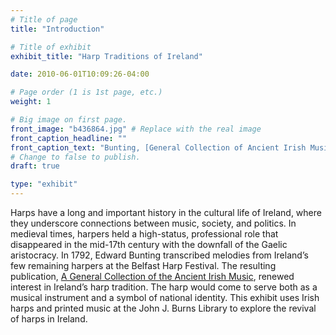 ```yaml
---
# Title of page
title: "Introduction"

# Title of exhibit
exhibit_title: "Harp Traditions of Ireland"

date: 2010-06-01T10:09:26-04:00

# Page order (1 is 1st page, etc.)
weight: 1

# Big image on first page.
front_image: "b436864.jpg" # Replace with the real image
front_caption_headline: ""
front_caption_text: "Bunting, [General Collection of Ancient Irish Music](https://bc-primo.hosted.exlibrisgroup.com/permalink/f/l6ucgu/ALMA-BC21344993590001021), M1744 .G46 1809 Irish"
# Change to false to publish.
draft: true

type: "exhibit"
---
```


Harps have a long and important history in the cultural life of Ireland, where they underscore connections between music, society, and politics. In medieval times, harpers held a high-status, professional role that disappeared in the mid-17th century with the downfall of the Gaelic aristocracy. In 1792, Edward Bunting transcribed melodies from Ireland’s few remaining harpers at the Belfast Harp Festival. The resulting publication, <a href="https://bc-primo.hosted.exlibrisgroup.com/primo-explore/fulldisplay?docid=ALMA-BC21344993590001021&context=L&vid=bclib_new&search_scope=bcl&tab=bcl_only&lang=en_US"> A General Collection of the Ancient Irish Music</a>, renewed interest in Ireland’s harp tradition. The harp would come to serve both as a musical instrument and a symbol of national identity. This exhibit uses Irish harps and printed music at the John J. Burns Library to explore the revival of harps in Ireland.
